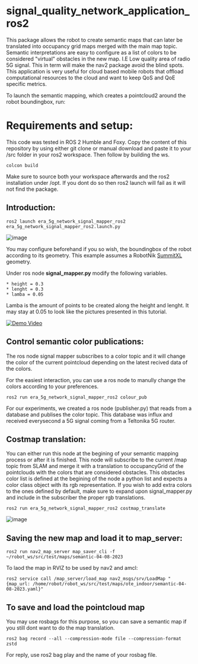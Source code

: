 # signal_quality_network_application_ros2

This package allows the robot to create semantic maps that can later be translated into occupancy grid maps merged with the main map topic. Semantic interpretations are easy to configure as a list of colors to be considered "virtual" obstacles in the new map. I.E Low quality area of radio 5G signal. This in term will make the nav2 package avoid the blind spots. This application is very useful for cloud based mobile robots that offload computational resources to the cloud and want to keep QoS and QoE specific metrics.

To launch the semantic mapping, which creates a pointcloud2 around the robot boundingbox, run:
# Requirements and setup:
This code was tested in ROS 2 Humble and Foxy. Copy the content of this repository by using either git clone or manual download and paste it to your /src folder in your ros2 workspace. Then follow by building the ws.

```
colcon build
```

Make sure to source both your workspace afterwards and the ros2 installation under /opt. If you dont do so then ros2 launch will fail as it will not find the package.

## Introduction: 
```
ros2 launch era_5g_network_signal_mapper_ros2 era_5g_network_signal_mapper_ros2.launch.py
```
![image](https://github.com/5G-ERA/signal_quality_network_application_ros2/assets/26432703/19411486-743c-4fe0-a5e6-3dd4fcd7e37b)


You may configure beforehand if you so wish, the boundingbox of the robot according to its geometry. This example assumes a RobotNik [SummitXL](https://robotnik.eu/products/mobile-robots/summit-xl-en-2/) geometry. 

 Under ros node **signal_mapper.py** modify the following variables.

    * height = 0.3
    * lenght = 0.3
    * lamba = 0.05
    
Lamba is the amount of points to be created along the height and lenght. It may stay at 0.05 to look like the pictures presented in this tutorial.

[![Demo Video](http://img.youtube.com/vi/CMcDZyFyge8/0.jpg)](https://www.youtube.com/watch?v=CMcDZyFyge8)


## Control semantic color publications:

The ros node signal mapper subscribes to a color topic and it will change the color of the current pointcloud depending on the latest recived data of the colors.

For the easiest interaction, you can use a ros node to manully change the colors according to your preferences. 

```
ros2 run era_5g_network_signal_mapper_ros2 colour_pub
```

For our experiments, we created a ros node (publisher.py) that reads from a database and publises the color topic. This database was influx and received everysecond a 5G signal coming from a Teltonika 5G router.

## Costmap translation:

You can either run this node at the begining of your semantic mapping process or after it is finished. This node will subscribe to the current /map topic from SLAM and merge it with a translation to occupancyGrid of the pointclouds with the colors that are considered obstacles. This obstacles color list is defined at the begining of the node a python list and expects a color class object with its rgb representation. If you wish to add extra colors to the ones defined by default, make sure to expand upon signal_mapper.py and include in the subscriber the proper rgb translations.

```
ros2 run era_5g_network_signal_mapper_ros2 costmap_translate
```
![image](https://github.com/5G-ERA/signal_quality_network_application_ros2/assets/26432703/ce22ea4a-9359-41b4-aa77-47287ddc5ae5)


## Saving the new map and load it to map_server:
```
ros2 run nav2_map_server map_saver_cli -f ~/robot_ws/src/test/maps/semantic-04-08-2023
```

To laod the map in RVIZ to be used by nav2 and amcl:
```
ros2 service call /map_server/load_map nav2_msgs/srv/LoadMap "{map_url: /home/robot/robot_ws/src/test/maps/ote_indoor/semantic-04-08-2023.yaml}"
```
##  To save and load the pointcloud map

You may use rosbags for this purpose, so you can save a semantic map if you still dont want to do the map translation.
```
ros2 bag record --all --compression-mode file --compression-format zstd
```
For reply, use ros2 bag play and the name of your rosbag file.
